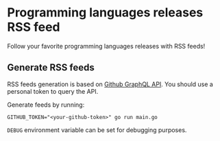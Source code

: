 # Programming languages releases RSS feed

Follow your favorite programming languages releases with RSS feeds!

## Generate RSS feeds

RSS feeds generation is based on [Github GraphQL API](https://docs.github.com/en/graphql). You should use a personal token to query the API.

Generate feeds by running:

```shell
GITHUB_TOKEN="<your-github-token>" go run main.go
```

`DEBUG` environment variable can be set for debugging purposes.
